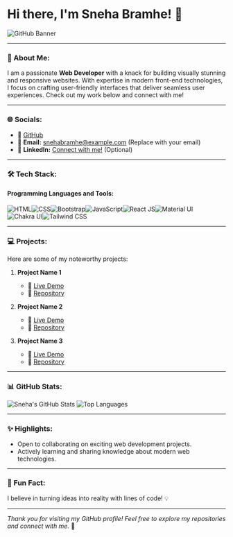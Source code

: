 # Hi there, I'm Sneha Bramhe! 👋

![GitHub Banner](https://res.cloudinary.com/dzvodowb0/image/upload/v1735803395/sneha-gui-github-image_stdd5i.webp)

---

### 🚀 About Me:

I am a passionate **Web Developer** with a knack for building visually stunning and responsive websites. With expertise in modern front-end technologies, I focus on crafting user-friendly interfaces that deliver seamless user experiences. Check out my work below and connect with me!

---

### 🌐 Socials:
- 💼 [GitHub](https://github.com/Snehabramhe/)
- 📧 **Email:** snehabramhe@example.com (Replace with your email)
- 💬 **LinkedIn:** [Connect with me!](https://linkedin.com/in/snehabramhe) (Optional)

---

### 🛠️ Tech Stack:

#### Programming Languages and Tools:
<div style="display: flex; flex-wrap: wrap;">
  <img src="https://img.shields.io/badge/HTML-%23E34F26.svg?style=for-the-badge&logo=html5&logoColor=white" alt="HTML">
  <img src="https://img.shields.io/badge/CSS-%231572B6.svg?style=for-the-badge&logo=css3&logoColor=white" alt="CSS">
  <img src="https://img.shields.io/badge/Bootstrap-%23563D7C.svg?style=for-the-badge&logo=bootstrap&logoColor=white" alt="Bootstrap">
  <img src="https://img.shields.io/badge/JavaScript-%23F7DF1E.svg?style=for-the-badge&logo=javascript&logoColor=black" alt="JavaScript">
  <img src="https://img.shields.io/badge/React-%2361DAFB.svg?style=for-the-badge&logo=react&logoColor=black" alt="React JS">
  <img src="https://img.shields.io/badge/Material%20UI-%230081CB.svg?style=for-the-badge&logo=mui&logoColor=white" alt="Material UI">
  <img src="https://img.shields.io/badge/Chakra%20UI-%233197BE.svg?style=for-the-badge&logo=chakra-ui&logoColor=white" alt="Chakra UI">
  <img src="https://img.shields.io/badge/Tailwind%20CSS-%2306B6D4.svg?style=for-the-badge&logo=tailwindcss&logoColor=white" alt="Tailwind CSS">
</div>

---

### 💻 Projects:
Here are some of my noteworthy projects:

1. **Project Name 1**
   - 🔗 [Live Demo](#)
   - 📝 [Repository](#)

2. **Project Name 2**
   - 🔗 [Live Demo](#)
   - 📝 [Repository](#)

3. **Project Name 3**
   - 🔗 [Live Demo](#)
   - 📝 [Repository](#)

---

### 📊 GitHub Stats:

![Sneha's GitHub Stats](https://github-readme-stats.vercel.app/api?username=Snehabramhe&show_icons=true&theme=radical)
![Top Languages](https://github-readme-stats.vercel.app/api/top-langs/?username=Snehabramhe&layout=compact&theme=radical)

---

### ✨ Highlights:

- Open to collaborating on exciting web development projects.
- Actively learning and sharing knowledge about modern web technologies.

---

### 📌 Fun Fact:
I believe in turning ideas into reality with lines of code! 💡

---

_Thank you for visiting my GitHub profile! Feel free to explore my repositories and connect with me._ 🙌
